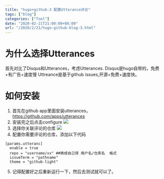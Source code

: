 ```yaml
---
title: "hugo+github-3 配置Utterance评论"
tags: ["blog"]
categories: ["Tool"]
date: "2020-02-21T21:00:00+08:00"
url: "/2020/2/21/hugo-github-blog-3.html"
---
```

# 为什么选择Utterances
首先对比了Disqus和Utterances，考虑Utterances.
Disqus是hugo自带的，免费+有广告+速度慢
Uttreance是基于github issues,开源+免费+速度快。

# 如何安装
1. 首先在github app里面安装utterances，https://github.com/apps/utterances
2. 安装完之后点击configure
![](https://doreamon95.oss-cn-chengdu.aliyuncs.com/img/003/blog20200221212757.png)
3. 选择你关联评论的仓库
![](https://doreamon95.oss-cn-chengdu.aliyuncs.com/img/003/blog20200221212929.png)
4. 配置你需要评论的仓库，添加以下代码
```
[params.utteranc]
  enable = true
  repo = "username/xx" ##换成自己得 用户名/仓库名  格式
  issueTerm = "pathname"
  theme = "github-light"
```
5. 记得配置好之后重新运行一下，然后去测试就可以了。